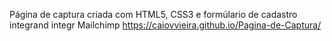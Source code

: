Página de captura criada com HTML5, CSS3 e  formúlario de cadastro integrand integr Mailchimp https://caiovvieira.github.io/Pagina-de-Captura/
